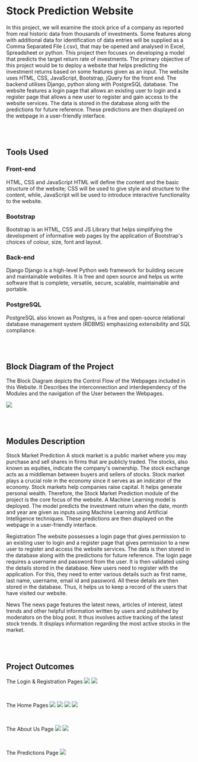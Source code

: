 # Stock Prediction Website

In this project, we will examine the stock price of a company as reported from real historic data from thousands of investments. Some features along with additional data for identification of data entries will be supplied as a Comma Separated File (.csv), that may be opened and analysed in Excel, Spreadsheet or python. This project then focuses on developing a model that predicts the target return rate of investments. The primary objective of this project would be to deploy a website that helps predicting the investment returns based on some features given as an input. 
The website uses HTML, CSS, JavaScript, Bootstrap, jQuery for the front end. The backend utilises Django, python along with PostgreSQL database.
The website features a login page that allows an existing user to login and a register page that allows a new user to register and gain access to the website services. The data is stored in the database along with the predictions for future reference. These predictions are then displayed on the webpage in a user-friendly interface.

<br><br>

## Tools Used

### Front-end
HTML, CSS and JavaScript
HTML will define the content and the basic structure of the website; CSS will be used to give style and structure to the content, while, JavaScript will be used to introduce interactive functionality to the website.

### Bootstrap
Bootstrap is an HTML, CSS and JS Library that helps simplifying the development of informative web pages by the application of Bootstrap's choices of colour, size, font and layout.



### Back-end
Django
Django is a high-level Python web framework for building secure and maintainable websites. It is free and open source and helps us write software that is complete, versatile, secure, scalable, maintainable and portable.

### PostgreSQL
PostgreSQL also known as Postgres, is a free and open-source relational database management system (RDBMS) emphasizing extensibility and SQL compliance.

<br><br>

## Block Diagram of the Project

The Block Diagram depicts the Control Flow of the Webpages included in this Website. It Describes the interconnection and interdependency of the Modules and the navigation of the User between the Webpages.

<img src="Images/BlockDiagram.jpg">


<br><br>

## Modules Description
Stock Market Prediction
A stock market is a public market where you may purchase and sell shares in firms that are publicly traded. The stocks, also known as equities, indicate the company's ownership. The stock exchange acts as a middleman between buyers and sellers of stocks. 
Stock market plays a crucial role in the economy since it serves as an indicator of the economy. Stock markets help companies raise capital. It helps generate personal wealth. 
Therefore, the Stock Market Prediction module of the project is the core focus of the website. A Machine Learning model is deployed. The model predicts the investment return when the date, month and year are given as inputs using Machine Learning and Artificial Intelligence techniques. These predictions are then displayed on the webpage in a user-friendly interface.



Registration
The website possesses a login page that gives permission to an existing user to login and a register page that gives permission to a new user to register and access the website services. The data is then stored in the database along with the predictions for future reference.
The login page requires a username and password from the user. It is then validated using the details stored in the database.
New users need to register with the application. For this, they need to enter various details such as first name, last name, username, email id and password.
All these details are then stored in the database. Thus, it helps us to keep a record of the users that have visited our website.



News
The news page features the latest news, articles of interest, latest trends and other helpful information written by users and published by moderators on the blog post. It thus involves active tracking of the latest stock trends. It displays information regarding the most active stocks in the market. 



<br><br>

## Project Outcomes
The Login & Registration Pages
<img src="Images/Login.jpeg">
<img src="Images/Registration.jpeg">

<br>

The Home Pages
<img src="Images/Home.jpeg">
<img src="Images/Home1.jpeg">
<img src="Images/Home2.jpeg">
<img src="Images/Home4.jpeg">

<br>

The About Us Page
<img src="Images/AboutUs.jpeg">
<img src="Images/About2.jpeg">

<br>

The Predictions Page
<img src="Images/Predictions.jpeg">